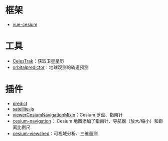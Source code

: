# 框架

- [vue-cesium](https://github.com/zouyaoji/vue-cesium)

# 工具

- [CelesTrak](http://www.celestrak.com/)：获取卫星星历
- [orbitalpredictor](http://www.orbitalpredictor.com/)：地球观测的轨道预测

# 插件

- [predict](https://github.com/nsat/jspredict)
- [satellite-js](https://github.com/shashwatak/satellite-js)
- [viewerCesiumNavigationMixin](https://github.com/solocao/viewerCesiumNavigationMixin)：Cesium 罗盘、指南针
- [cesium-navigation](https://github.com/alberto-acevedo/cesium-navigation)： Cesium 地图添加了指南针、导航器（放大/缩小）和距离比例尺
- [cesium-viewshed](https://github.com/zhangti0708/cesium-viewshed)：可视域分析、三维量测
